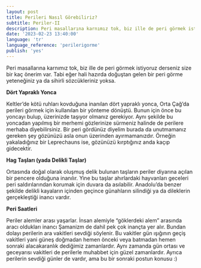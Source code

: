 ```yaml
---
layout: post
title: Perileri Nasıl Görebiliriz?
subtitle: Periler-II
description: Peri masallarına karnımız tok, biz ille de peri görmek istiyoruz derseniz size bir kaç önerim var. Tabi eğer hali hazırda doğuştan gelen bir peri görme yeteneğiniz ya da sihirli sözcükleriniz yoksa.
date: '2023-02-23 13:40:00'
language: 'tr'
language_reference: 'perilerigorme'
publish: 'yes'
---
```

Peri masallarına karnımız tok, biz ille de peri görmek istiyoruz derseniz size bir kaç önerim var. Tabi eğer hali hazırda doğuştan gelen bir peri görme yeteneğiniz ya da sihirli sözcükleriniz yoksa.


**Dört Yapraklı Yonca**

Keltler’de kötü ruhları kovduğuna inanılan dört yapraklı yonca, Orta Çağ’da perileri görmek için kullanılan bir yönteme dönüştü. Bunun için önce bu yoncayı bulup, üzerinizde taşıyor olmanız gerekiyor. Aynı şekilde bu yoncadan yapılmış bir merhemi gözlerinize sürmeniz halinde de perilere merhaba diyebilirsiniz.
Bir peri gördünüz diyelim burada da unutmamanız gereken şey gözünüzü asla onun üzerinden ayırmamanızdır. Örneğin yakaladığınız bir Leprechauns ise, gözünüzü kırptığınız anda kaçıp gidecektir.


**Hag Taşları (yada Delikli Taşlar)**

Ortasında doğal olarak oluşmuş delik bulunan taşların periler diyarına açılan bir pencere olduğuna inanılır. Yine bu taşlar ahırlardaki hayvanları geceleri peri saldırılarından korumak için duvara da asılabilir.
Anadolu’da benzer şekilde delikli kayaların içinden geçince günahların silindiği ya da dileklerin gerçekleştiği inancı vardır.


**Peri Saatleri**

Periler alemler arası yaşarlar. İnsan alemiyle “göklerdeki alem” arasında aracı oldukları inancı Şamanizm de dahil pek çok inançta yer alır. Bundan dolayı perilerin ara vakitleri sevdiği söylenir. Bu vakitler gün ışığının geçiş vakitleri yani güneş doğmadan hemen önceki veya batmadan hemen sonraki alacakaranlık dediğimiz zamanlardır. Aynı zamanda gün ortası ve geceyarısı vakitleri de perilerle muhabbet için güzel zamanlardır.
Ayrıca perilerin sevdiği günler de vardır, ama bu bir sonraki postun konusu :)
